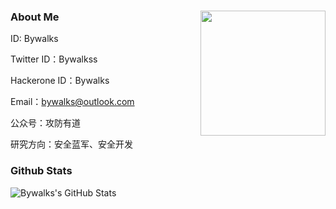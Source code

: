 ### About Me<img align='right' src="https://profile-counter.glitch.me/bywalks/count.svg" width="200">
ID: Bywalks

Twitter ID：Bywalkss

Hackerone ID：Bywalks

Email：bywalks@outlook.com

公众号：攻防有道

研究方向：安全蓝军、安全开发

### Github Stats

![Bywalks's GitHub Stats](https://github-readme-stats-steel-omega.vercel.app/api?username=bywalks)

